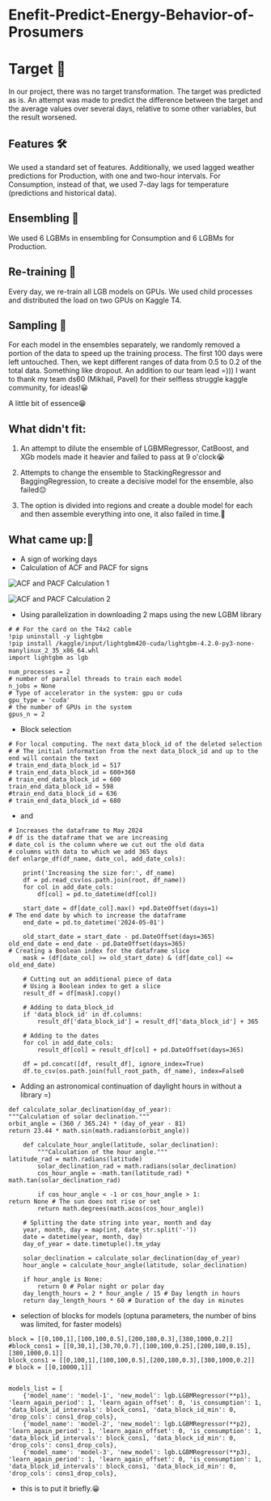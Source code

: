 # Enefit-Predict-Energy-Behavior-of-Prosumers

# Target 🎯

In our project, there was no target transformation. The target was predicted as is. An attempt was made to predict the difference between the target and the average values over several days, relative to some other variables, but the result worsened.

## Features 🛠️

We used a standard set of features. Additionally, we used lagged weather predictions for Production, with one and two-hour intervals. For Consumption, instead of that, we used 7-day lags for temperature (predictions and historical data).

## Ensembling 🤝

We used 6 LGBMs in ensembling for Consumption and 6 LGBMs for Production.

## Re-training 🔄

Every day, we re-train all LGB models on GPUs. We used child processes and distributed the load on two GPUs on Kaggle T4.

## Sampling 🎲

For each model in the ensembles separately, we randomly removed a portion of the data to speed up the training process. The first 100 days were left untouched. Then, we kept different ranges of data from 0.5 to 0.2 of the total data. Something like dropout. An addition to our team lead =))) I want to thank my team ds60 (Mikhail, Pavel) for their selfless struggle kaggle community, for ideas!😀

A little bit of essence😁

## What didn't fit:

1) An attempt to dilute the ensemble of LGBMRegressor, CatBoost, and XGb models made it heavier and failed to pass at 9 o'clock😭

2) Attempts to change the ensemble to StackingRegressor and BaggingRegression, to create a decisive model for the ensemble, also failed😔

3) The option is divided into regions and create a double model for each and then assemble everything into one, it also failed in time.🥺

## What came up:🚀

- A sign of working days
- Calculation of ACF and PACF for signs 

![ACF and PACF Calculation 1](https://www.googleapis.com/download/storage/v1/b/kaggle-forum-message-attachments/o/inbox%2F13372827%2Fb30ee7434e24a2385fe73e78ee354a35%2F__results___22_0.png?generation=1706931601517243&alt=media)

![ACF and PACF Calculation 2](https://www.googleapis.com/download/storage/v1/b/kaggle-forum-message-attachments/o/inbox%2F13372827%2F5cf809671cdff8793a932a7c73ab8318%2F__results___23_0.png?generation=1706931617739602&alt=media)

- Using parallelization in downloading 2 maps using the new LGBM library


```
# # For the card on the T4x2 cable
!pip uninstall -y lightgbm
!pip install /kaggle/input/lightgbm420-cuda/lightgbm-4.2.0-py3-none-manylinux_2_35_x86_64.whl
import lightgbm as lgb

num_processes = 2
# number of parallel threads to train each model
n_jobs = None
# Type of accelerator in the system: gpu or cuda
gpu_type = 'cuda'
# the number of GPUs in the system
gpus_n = 2
```
- Block selection
```
# For local computing. The next data_block_id of the deleted selection
# # The initial information from the next data_block_id and up to the end will contain the text
# train_end_data_block_id = 517
# train_end_data_block_id = 600+360
# train_end_data_block_id = 600
train_end_data_block_id = 598
#train_end_data_block_id = 636
# train_end_data_block_id = 680
```
- and
```
# Increases the dataframe to May 2024
# df is the dataframe that we are increasing
# date_col is the column where we cut out the old data
# columns with data to which we add 365 days
def enlarge_df(df_name, date_col, add_date_cols):

    print('Increasing the size for:', df_name)
    df = pd.read_csv(os.path.join(root, df_name))
    for col in add_date_cols:
        df[col] = pd.to_datetime(df[col])
    
    start_date = df[date_col].max() +pd.DateOffset(days=1)
# The end date by which to increase the dataframe    
    end_date = pd.to_datetime('2024-05-01')
    
    old_start_date = start_date - pd.DateOffset(days=365)
old_end_date = end_date - pd.DateOffset(days=365)
# Creating a Boolean index for the dataframe slice
    mask = (df[date_col] >= old_start_date) & (df[date_col] <= old_end_date)
    
    # Cutting out an additional piece of data
    # Using a Boolean index to get a slice
    result_df = df[mask].copy()

    # Adding to data_block_id
    if 'data_block_id' in df.columns:
        result_df['data_block_id'] = result_df['data_block_id'] + 365

    # Adding to the dates
    for col in add_date_cols:
        result_df[col] = result_df[col] + pd.DateOffset(days=365)
    
    df = pd.concat([df, result_df], ignore_index=True)
    df.to_csv(os.path.join(full_root_path, df_name), index=False0
```
- Adding an astronomical continuation of daylight hours in without a library =)
```
def calculate_solar_declination(day_of_year):
"""Calculation of solar declination."""
orbit_angle = (360 / 365.24) * (day_of_year - 81)
return 23.44 * math.sin(math.radians(orbit_angle))

    def calculate_hour_angle(latitude, solar_declination):
        """Calculation of the hour angle."""
latitude_rad = math.radians(latitude)
        solar_declination_rad = math.radians(solar_declination)
        cos_hour_angle = -math.tan(latitude_rad) * math.tan(solar_declination_rad)

        if cos_hour_angle < -1 or cos_hour_angle > 1:
return None # The sun does not rise or set
        return math.degrees(math.acos(cos_hour_angle))

    # Splitting the date string into year, month and day
    year, month, day = map(int, date_str.split('-'))
    date = datetime(year, month, day)
    day_of_year = date.timetuple().tm_yday

    solar_declination = calculate_solar_declination(day_of_year)
    hour_angle = calculate_hour_angle(latitude, solar_declination)

    if hour_angle is None:
        return 0 # Polar night or polar day
    day_length_hours = 2 * hour_angle / 15 # Day length in hours
    return day_length_hours * 60 # Duration of the day in minutes
```
- selection of blocks for models  (optuna parameters, the number of bins was limited, for faster models)
```
block = [[0,100,1],[100,100,0.5],[200,180,0.3],[380,1000,0.2]]
#block_cons1 = [[0,30,1],[30,70,0.7],[100,100,0.25],[200,180,0.15],[380,1000,0.1]]
block_cons1 = [[0,100,1],[100,100,0.5],[200,180,0.3],[380,1000,0.2]]
# block = [[0,10000,1]]


models_list = [
    {'model_name': 'model-1', 'new_model': lgb.LGBMRegressor(**p1), 'learn_again_period': 1, 'learn_again_offset': 0, 'is_consumption': 1, 'data_block_id_intervals': block_cons1, 'data_block_id_min': 0, 'drop_cols': cons1_drop_cols},
    {'model_name': 'model-2', 'new_model': lgb.LGBMRegressor(**p2), 'learn_again_period': 1, 'learn_again_offset': 0, 'is_consumption': 1, 'data_block_id_intervals': block_cons1, 'data_block_id_min': 0, 'drop_cols': cons1_drop_cols},
    {'model_name': 'model-3', 'new_model': lgb.LGBMRegressor(**p3), 'learn_again_period': 1, 'learn_again_offset': 0, 'is_consumption': 1, 'data_block_id_intervals': block_cons1, 'data_block_id_min': 0, 'drop_cols': cons1_drop_cols},

```

- this is to put it briefly.😀
